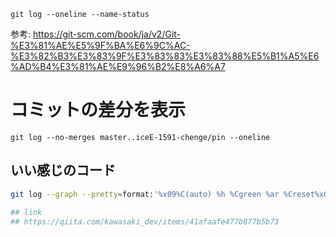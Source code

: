 ```
git log --oneline --name-status
```
参考: https://git-scm.com/book/ja/v2/Git-%E3%81%AE%E5%9F%BA%E6%9C%AC-%E3%82%B3%E3%83%9F%E3%83%83%E3%83%88%E5%B1%A5%E6%AD%B4%E3%81%AE%E9%96%B2%E8%A6%A7


# コミットの差分を表示
```
git log --no-merges master..iceE-1591-chenge/pin --oneline
```


## いい感じのコード
```sh
git log --graph --pretty=format:'%x09%C(auto) %h %Cgreen %ar %Creset%x09by"%C(cyan ul)%an%Creset" %x09%C(auto)%s %d'

## link
## https://qiita.com/kawasaki_dev/items/41afaafe477b877b5b73
```
